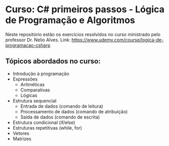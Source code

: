 # Curso: C# primeiros passos - Lógica de Programação e Algoritmos

Neste repositório estão os exercícios resolvidos no curso ministrado pelo professor Dr. Nelio Alves.
Link: https://www.udemy.com/course/logica-de-programacao-csharp

## Tópicos abordados no curso:

- Introdução à programação
- Expressões
  - Aritméticas
  - Comparativas
  - Lógicas
- Estrutura sequencial
  - Entrada de dados (comando de leitura)
  - Processamento de dados (comando de atribuição)
  - Saída de dados (comando de escrita)
- Estrutura condicional (if/else)
- Estruturas repetitivas (while, for)
- Vetores
- Matrizes